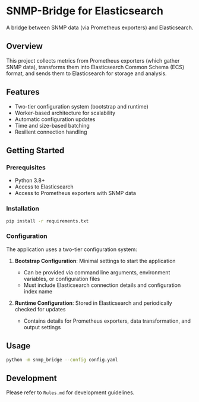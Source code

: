 # SNMP-Bridge for Elasticsearch

A bridge between SNMP data (via Prometheus exporters) and Elasticsearch.

## Overview

This project collects metrics from Prometheus exporters (which gather SNMP data), transforms them into Elasticsearch Common Schema (ECS) format, and sends them to Elasticsearch for storage and analysis.

## Features

- Two-tier configuration system (bootstrap and runtime)
- Worker-based architecture for scalability
- Automatic configuration updates
- Time and size-based batching
- Resilient connection handling

## Getting Started

### Prerequisites

- Python 3.8+
- Access to Elasticsearch
- Access to Prometheus exporters with SNMP data

### Installation

```bash
pip install -r requirements.txt
```

### Configuration

The application uses a two-tier configuration system:

1. **Bootstrap Configuration**: Minimal settings to start the application
   - Can be provided via command line arguments, environment variables, or configuration files
   - Must include Elasticsearch connection details and configuration index name

2. **Runtime Configuration**: Stored in Elasticsearch and periodically checked for updates
   - Contains details for Prometheus exporters, data transformation, and output settings

## Usage

```bash
python -m snmp_bridge --config config.yaml
```

## Development

Please refer to `Rules.md` for development guidelines.

